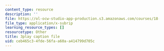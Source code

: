 ```yaml
---
content_type: resource
description: ''
file: https://ol-ocw-studio-app-production.s3.amazonaws.com/courses/18-065-matrix-methods-in-data-analysis-signal-processing-and-machine-learning-spring-2018/ceb465c34fde56faa60aa414799d705c_0Qws8BuK3RQ.vtt
file_type: application/x-subrip
learning_resource_types: []
resourcetype: Other
title: 3play caption file
uid: ceb465c3-4fde-56fa-a60a-a414799d705c
---
```

